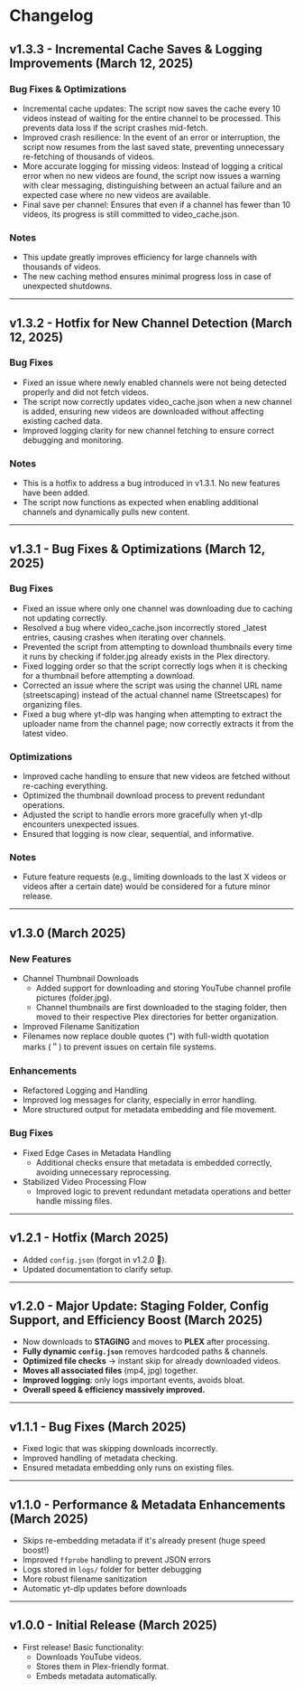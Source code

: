 # Changelog

## v1.3.3 - Incremental Cache Saves & Logging Improvements (March 12, 2025)
### Bug Fixes & Optimizations
- Incremental cache updates: The script now saves the cache every 10 videos instead of waiting for the entire channel to be processed. This prevents data loss if the script crashes mid-fetch.
- Improved crash resilience: In the event of an error or interruption, the script now resumes from the last saved state, preventing unnecessary re-fetching of thousands of videos.
- More accurate logging for missing videos: Instead of logging a critical error when no new videos are found, the script now issues a warning with clear messaging, distinguishing between an actual failure and an expected case where no new videos are available.
- Final save per channel: Ensures that even if a channel has fewer than 10 videos, its progress is still committed to video_cache.json.

### Notes
- This update greatly improves efficiency for large channels with thousands of videos.
- The new caching method ensures minimal progress loss in case of unexpected shutdowns.

---

## v1.3.2 - Hotfix for New Channel Detection (March 12, 2025)
### Bug Fixes
- Fixed an issue where newly enabled channels were not being detected properly and did not fetch videos.
- The script now correctly updates video_cache.json when a new channel is added, ensuring new videos are downloaded without affecting existing cached data.
- Improved logging clarity for new channel fetching to ensure correct debugging and monitoring.
### Notes
- This is a hotfix to address a bug introduced in v1.3.1. No new features have been added.
- The script now functions as expected when enabling additional channels and dynamically pulls new content.

---

## v1.3.1 - Bug Fixes & Optimizations (March 12, 2025)

### Bug Fixes
- Fixed an issue where only one channel was downloading due to caching not updating correctly.
- Resolved a bug where video_cache.json incorrectly stored _latest entries, causing crashes when iterating over channels.
- Prevented the script from attempting to download thumbnails every time it runs by checking if folder.jpg already exists in the Plex directory.
- Fixed logging order so that the script correctly logs when it is checking for a thumbnail before attempting a download.
- Corrected an issue where the script was using the channel URL name (streetscaping) instead of the actual channel name (Streetscapes) for organizing files.
- Fixed a bug where yt-dlp was hanging when attempting to extract the uploader name from the channel page; now correctly extracts it from the latest video.
### Optimizations
- Improved cache handling to ensure that new videos are fetched without re-caching everything.
- Optimized the thumbnail download process to prevent redundant operations.
- Adjusted the script to handle errors more gracefully when yt-dlp encounters unexpected issues.
- Ensured that logging is now clear, sequential, and informative.
### Notes
- Future feature requests (e.g., limiting downloads to the last X videos or videos after a certain date) would be considered for a future minor release.

---

## v1.3.0 (March 2025)
### New Features
- Channel Thumbnail Downloads
  - Added support for downloading and storing YouTube channel profile pictures (folder.jpg).
  - Channel thumbnails are first downloaded to the staging folder, then moved to their respective Plex directories for better organization.
- Improved Filename Sanitization
 - Filenames now replace double quotes (") with full-width quotation marks (＂) to prevent issues on certain file systems.
### Enhancements
- Refactored Logging and Handling
 - Improved log messages for clarity, especially in error handling.
 - More structured output for metadata embedding and file movement.
### Bug Fixes
- Fixed Edge Cases in Metadata Handling
  - Additional checks ensure that metadata is embedded correctly, avoiding unnecessary reprocessing.
- Stabilized Video Processing Flow
  - Improved logic to prevent redundant metadata operations and better handle missing files.

---

## v1.2.1 - Hotfix (March 2025)
-  Added `config.json` (forgot in v1.2.0 🤦).
-  Updated documentation to clarify setup.

---

## v1.2.0 - Major Update: Staging Folder, Config Support, and Efficiency Boost (March 2025)
-  Now downloads to **STAGING** and moves to **PLEX** after processing.
-  **Fully dynamic `config.json`** removes hardcoded paths & channels.
-  **Optimized file checks** → instant skip for already downloaded videos.
-  **Moves all associated files** (mp4, jpg) together.
-  **Improved logging**: only logs important events, avoids bloat.
-  **Overall speed & efficiency massively improved.**

---

## v1.1.1 - Bug Fixes (March 2025)
-  Fixed logic that was skipping downloads incorrectly.
-  Improved handling of metadata checking.
-  Ensured metadata embedding only runs on existing files.

---

## v1.1.0 - Performance & Metadata Enhancements (March 2025)
-  Skips re-embedding metadata if it's already present (huge speed boost!)
-  Improved `ffprobe` handling to prevent JSON errors
-  Logs stored in `logs/` folder for better debugging
-  More robust filename sanitization
-  Automatic yt-dlp updates before downloads

---

## v1.0.0 - Initial Release (March 2025)
- First release! Basic functionality:
  - Downloads YouTube videos.
  - Stores them in Plex-friendly format.
  - Embeds metadata automatically.
